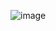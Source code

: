 ![image](https://github.com/huseyinkaraali/walker/assets/123556095/dc5c345c-4885-4541-9f12-5e4130c7e7cf)

